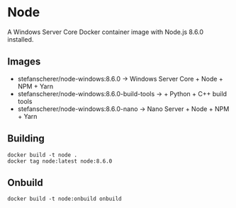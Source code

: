 # Node

A Windows Server Core Docker container image with Node.js 8.6.0 installed.

## Images

- stefanscherer/node-windows:8.6.0 -> Windows Server Core + Node + NPM + Yarn
- stefanscherer/node-windows:8.6.0-build-tools -> + Python + C++ build tools
- stefanscherer/node-windows:8.6.0-nano -> Nano Server + Node + NPM + Yarn

## Building

```
docker build -t node .
docker tag node:latest node:8.6.0
```

## Onbuild

```
docker build -t node:onbuild onbuild
```
